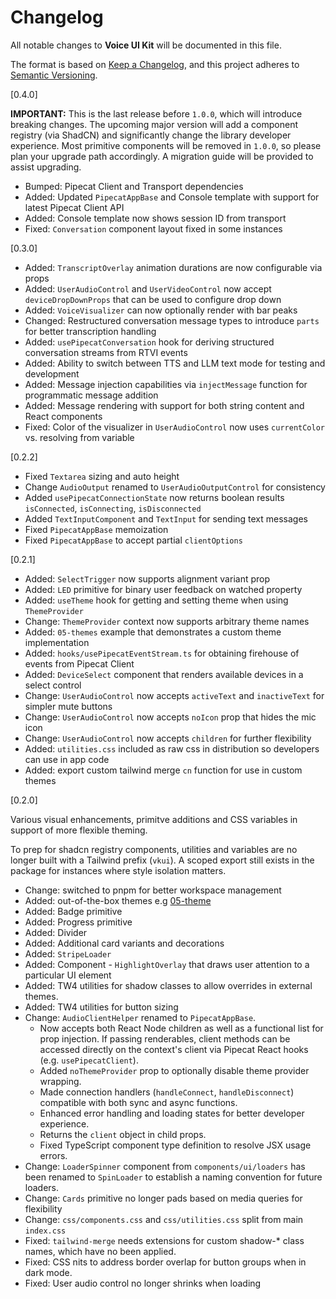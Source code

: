 # Changelog

All notable changes to **Voice UI Kit** will be documented in this file.

The format is based on [Keep a Changelog](https://keepachangelog.com/en/1.0.0/),
and this project adheres to [Semantic Versioning](https://semver.org/spec/v2.0.0.html).

[0.4.0]

**IMPORTANT:** This is the last release before `1.0.0`, which will introduce breaking changes. The upcoming major version will add a component registry (via ShadCN) and significantly change the library developer experience. Most primitive components will be removed in `1.0.0`, so please plan your upgrade path accordingly. A migration guide will be provided to assist upgrading.

- Bumped: Pipecat Client and Transport dependencies
- Added: Updated `PipecatAppBase` and Console template with support for latest Pipecat Client API
- Added: Console template now shows session ID from transport
- Fixed: `Conversation` component layout fixed in some instances

[0.3.0]

- Added: `TranscriptOverlay` animation durations are now configurable via props
- Added: `UserAudioControl` and `UserVideoControl` now accept `deviceDropDownProps` that can be used to configure drop down
- Added: `VoiceVisualizer` can now optionally render with bar peaks
- Changed: Restructured conversation message types to introduce `parts` for better transcription handling
- Added: `usePipecatConversation` hook for deriving structured conversation streams from RTVI events
- Added: Ability to switch between TTS and LLM text mode for testing and development
- Added: Message injection capabilities via `injectMessage` function for programmatic message addition
- Added: Message rendering with support for both string content and React components
- Fixed: Color of the visualizer in `UserAudioControl` now uses `currentColor` vs. resolving from variable

[0.2.2]

- Fixed `Textarea` sizing and auto height
- Change `AudioOutput` renamed to `UserAudioOutputControl` for consistency
- Added `usePipecatConnectionState` now returns boolean results `isConnected`, `isConnecting`, `isDisconnected`
- Added `TextInputComponent` and `TextInput` for sending text messages
- Fixed `PipecatAppBase` memoization
- Fixed `PipecatAppBase` to accept partial `clientOptions`

[0.2.1]

- Added: `SelectTrigger` now supports alignment variant prop
- Added: `LED` primitive for binary user feedback on watched property
- Added: `useTheme` hook for getting and setting theme when using `ThemeProvider`
- Change: `ThemeProvider` context now supports arbitrary theme names
- Added: `05-themes` example that demonstrates a custom theme implementation
- Added: `hooks/usePipecatEventStream.ts` for obtaining firehouse of events from Pipecat Client
- Added: `DeviceSelect` component that renders available devices in a select control
- Change: `UserAudioControl` now accepts `activeText` and `inactiveText` for simpler mute buttons
- Change: `UserAudioControl` now accepts `noIcon` prop that hides the mic icon
- Change: `UserAudioControl` now accepts `children` for further flexibility
- Added: `utilities.css` included as raw css in distribution so developers can use in app code
- Added: export custom tailwind merge `cn` function for use in custom themes

[0.2.0]

Various visual enhancements, primitve additions and CSS variables in support of more flexible theming.

To prep for shadcn registry components, utilities and variables are no longer built with a
Tailwind prefix (`vkui`). A scoped export still exists in the package for instances where style isolation matters.

- Change: switched to pnpm for better workspace management
- Added: out-of-the-box themes e.g [05-theme](examples/05-theme)
- Added: Badge primitive
- Added: Progress primitive
- Added: Divider
- Added: Additional card variants and decorations
- Added: `StripeLoader`
- Added: Component - `HighlightOverlay` that draws user attention to a particular UI element
- Added: TW4 utilities for shadow classes to allow overrides in external themes.
- Added: TW4 utilities for button sizing
- Change: `AudioClientHelper` renamed to `PipecatAppBase`.
  - Now accepts both React Node children as well as a functional list for prop injection. If passing renderables, client methods can be accessed directly on the context's client via Pipecat React hooks (e.g. `usePipecatClient`).
  - Added `noThemeProvider` prop to optionally disable theme provider wrapping.
  - Made connection handlers (`handleConnect`, `handleDisconnect`) compatible with both sync and async functions.
  - Enhanced error handling and loading states for better developer experience.
  - Returns the `client` object in child props.
  - Fixed TypeScript component type definition to resolve JSX usage errors.
- Change: `LoaderSpinner` component from `components/ui/loaders` has been renamed to `SpinLoader` to establish a naming convention for future loaders.
- Change: `Cards` primitive no longer pads based on media queries for flexibility
- Change: `css/components.css` and `css/utilities.css` split from main `index.css`
- Fixed: `tailwind-merge` needs extensions for custom shadow-\* class names, which have no been applied.
- Fixed: CSS nits to address border overlap for button groups when in dark mode.
- Fixed: User audio control no longer shrinks when loading
